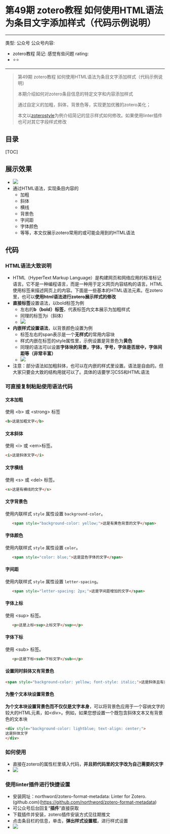 # 第49期 zotero教程 如何使用HTML语法为条目文字添加样式（代码示例说明）

---
类型: 公众号
公众号内容:
  - zotero教程
简记: 感觉有些问题
rating:
  - ⭐⭐
---

>第49期 zotero教程 如何使用HTML语法为条目文字添加样式（代码示例说明）
>
>本期介绍如何对zotero条目信息的特定文字和内容添加样式
>
>通过自定义的加粗，斜体，背景色等，实现更加优雅的zotero美化；
>
>本文以[zoterostyle](https://wk8686.top/zoteroepi8)为例介绍简记的显示样式如何修改。如果使用linter插件也可对其它字段样式修改

## 目录

[TOC]

## 展示效果

- ![](https://pic-go-42.oss-cn-guangzhou.aliyuncs.com/img/20231220160927.png)
- 通过HTML语法，实现条目内容的
	- 加粗
	- 斜体
	- 横线
	- 背景色
	- 字间距
	- 字体颜色
	- 等等，本文仅展示zotero常用的或可能会用到的HTML语法

## 代码

### HTML语法大致说明

- HTML（HyperText Markup Language）是构建网页和网络应用的标准标记语言。它不是一种编程语言，而是一种用于定义网页内容结构的语言。HTML 使用标签来描述网页上的内容。下面是一些基本的HTML语法元素。在zotero里，也可以**使用html语法进行zotero展示样式的修改**
- **直接标签**设置语法，以bold标签为例
	- 左右的**b（bold）标签**，代表标签内文本展示为加粗样式
	- 同理的标签为i（斜体）
	- ![](https://pic-go-42.oss-cn-guangzhou.aliyuncs.com/img/20231220161201.png)
- **内嵌样式设置语法**，以背景颜色设置为例
	- 标签左右的span表示是一个**无样式**的常用内容块
	- 样式内嵌在标签的style属性里，示例设置是背景色为**黄色**
	- 同理的语法可以设置**字体块的背景，字体，字号，字体是否居中，字体间距等（非常丰富）**
	- ![](https://pic-go-42.oss-cn-guangzhou.aliyuncs.com/img/20231220161416.png)
- 注意：部分语法如加粗斜体，也可以在内嵌的样式里设置。语法是自由的。但大家只要会大致的结构用就可以了。具体的话要学习CSS和HTML语法

### 可直接复制粘贴使用语法代码

#### **文本加粗**

使用 \<b> 或 \<strong> 标签

```html
<b>这是加粗文字</b>
```

#### **文本斜体**

使用 \<i> 或 \<em>标签。

```html
<i>这是斜体文字</i>
```

#### **文字横线**

使用 \<s> 或 \<del> 标签。

```html
<s>这是有横线的文字</s>
```

#### **文字背景色**

使用内联样式 `style` 属性设置 `background-color`。

```html
   <span style="background-color: yellow;">这是有黄色背景的文字</span>
```

#### **字体颜色**

使用内联样式 `style` 属性设置 `color`。

```html
   <span style="color: blue;">这是蓝色字体的文字</span>
```

#### **字间距**

使用内联样式 `style` 属性设置 `letter-spacing`。

```html
   <span style="letter-spacing: 2px;">这是字间距增加的文字</span>
```

#### **字体上标**

使用 \<sup> 标签。

```html
   <p>这是上标<sup>上标文字</sup></p>
```

#### **字体下标**

使用 \<sub> 标签。

```html
   <p>这是下标<sub>下标文字</sub></p>
```

#### **设置同时斜体又有背景色**

```html
<span style="background-color: yellow; font-style: italic;">这是斜体且有黄色背景的文字</span>
```

#### 为整个**文本块**设置背景色

**为个文本块设置背景色而不仅仅是文字本身**，可以将背景色应用于一个容纳文字的较大的HTML元素，如\<div>。例如，如果您想设置一个既包含斜体文本又有背景色的文本块

```html
<div style="background-color: lightblue; text-align: center;">
这是斜体文字
</div>
```

### 如何使用

- 直接在zotero的属性栏里填入代码，**并且把代码里的文字改为自己需要的文字**
- ![](https://pic-go-42.oss-cn-guangzhou.aliyuncs.com/img/20231220104433.png)

### 使用linter插件进行快捷设置

- 安装网址：northword/zotero-format-metadata: Linter for Zotero. (github.com)(https://github.com/northword/zotero-format-metadata)
- 可公众号后台回复“**插件**”直接获取
- 下载插件并安装，zotero插件安装方式见往期推文
- 点击条目栏的信息，单击，**弹出样式设置框**，进行样式设置
- ![](https://pic-go-42.oss-cn-guangzhou.aliyuncs.com/img/20231220162040.png)